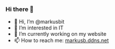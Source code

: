### Hi there 👋

<!--
**markusbit/markusbit** is a ✨ _special_ ✨ repository because its `README.md` (this file) appears on your GitHub profile.
-->


- 👋 Hi, I’m @markusbit
- 👀 I’m interested in IT
- 🔭 I’m currently working on my website
- 📫 How to reach me: <a href="http://markusb.ddns.net/">markusb.ddns.net</a>
